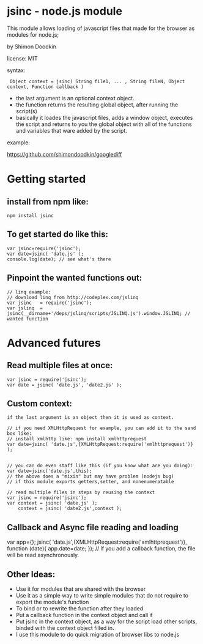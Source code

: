 jsinc - node.js module
======================

This module allows loading of javascript files that made for the browser as modules for node.js;
 
by Shimon Doodkin

license: MIT


syntax:

     Object context = jsinc( String file1, ... , String fileN, Object context, Function callback )

  * the last argument is an optional context object.
  * the function returns the resulting global object, after running the script(s)
  * basically it loades the javascript files, adds a window object, executes the script and returns to you the global object with all  of the functions and variables that ware added by the script.

example:

https://github.com/shimondoodkin/googlediff

Getting started
===============

install from npm like:
----------------------

    npm install jsinc

To get started do like this:
----------------------------

    var jsinc=require('jsinc');
    var date=jsinc( 'date.js' );
    console.log(date); // see what's there

Pinpoint the wanted functions out:
----------------------------------

    // linq example:
    // download linq from http://codeplex.com/jslinq
    var jsinc   = require('jsinc');
    var jslinq  = jsinc(__dirname+'/deps/jslinq/scripts/JSLINQ.js').window.JSLINQ; // wanted function


Advanced futures
================

Read multiple files at once:
----------------------------

    var jsinc = require('jsinc');
    var date = jsinc( 'date.js', 'date2.js' );

Custom context:
---------------

    if the last argument is an object then it is used as context.

    // if you need XMLHttpRequest for example, you can add it to the sand box like:
    // install xmlhttp like: npm install xmlhttprequest
    var date=jsinc( 'date.js',{XMLHttpRequest:require('xmlhttprequest')} );


    // you can do even staff like this (if you know what are you doing):
    var date=jsinc('date.js',this);
    // the above does a "mixin" but may have problem (nodejs bug)
    // if this module exports getters,setter, and nonenumeratable

    // read multiple files in steps by reusing the context 
    var jsinc = require('jsinc');
    var context = jsinc( 'date.js' );
        context = jsinc( 'date2.js',context );

Callback and Async file reading and loading
-------------------------------------------
var app={};
jsinc( 'date.js',{XMLHttpRequest:require('xmlhttprequest')}, function (date){ app.date=date; });
// if you add a callback function, the file will be read asynchronously.


Other Ideas:
------------

  * Use it for modules that are shared with the browser
  * Use it as a simple way to write simple modules that do not require to export the module's function
  * To bind or to rewrite the function after they loaded
  * Put a callback function in the context object and call it
  * Put jsinc in the context object, as a way for the script load other scripts, binded with the context object filled in.
  * I use this module to do quick migration of browser libs to node.js
  
